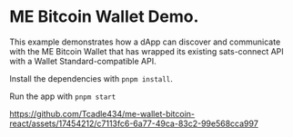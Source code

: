 # ME Bitcoin Wallet Demo.

This example demonstrates how a dApp can discover and communicate with the ME Bitcoin Wallet
that has wrapped its existing sats-connect API with a Wallet Standard-compatible API.

Install the dependencies with `pnpm install`.

Run the app with `pnpm start`


https://github.com/Tcadle434/me-wallet-bitcoin-react/assets/17454212/c7113fc6-6a77-49ca-83c2-99e568cca997

